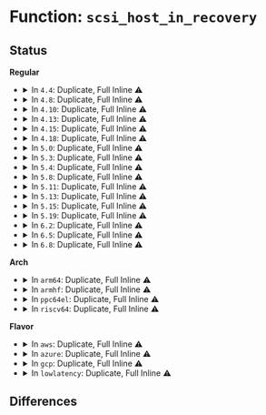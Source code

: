 # Function: <code>scsi_host_in_recovery</code>

## Status
<b>Regular</b>
<ul>
<li>
<details>
<summary>In <code>4.4</code>: Duplicate, Full Inline ⚠️</summary>

**Collision:** Static Duplication

**Inline:** Full

**Transformation:** False

**Instances:**

```
In drivers/scsi/scsi_ioctl.c (ffffffff815a8af8)
Location: include/scsi/scsi_host.h:769
Inline: True
```
```
In drivers/scsi/scsi_error.c (ffffffff815aba38)
Location: include/scsi/scsi_host.h:769
Inline: True
Inline callers:
  - drivers/scsi/scsi_error.c:scsi_block_when_processing_errors
  - drivers/scsi/scsi_error.c:scsi_block_when_processing_errors
  - drivers/scsi/scsi_error.c:scsi_times_out
```
```
In drivers/scsi/scsi_lib.c (ffffffff815aed51)
Location: include/scsi/scsi_host.h:769
Inline: True
Inline callers:
  - drivers/scsi/scsi_lib.c:scsi_lld_busy
  - drivers/scsi/scsi_lib.c:scsi_queue_rq
  - drivers/scsi/scsi_lib.c:scsi_device_unbusy
  - drivers/scsi/scsi_lib.c:scsi_request_fn
```
```
In drivers/scsi/scsi_sysfs.c (ffffffff815b4a98)
Location: include/scsi/scsi_host.h:769
Inline: True
Inline callers:
  - drivers/scsi/scsi_sysfs.c:store_shost_eh_deadline
```
```
In drivers/ata/libata-eh.c (ffffffff815d4df9)
Location: include/scsi/scsi_host.h:769
Inline: True
Inline callers:
  - drivers/ata/libata-eh.c:ata_port_wait_eh
```
</details>
</li>
<li>
<details>
<summary>In <code>4.8</code>: Duplicate, Full Inline ⚠️</summary>

**Collision:** Static Duplication

**Inline:** Full

**Transformation:** False

**Instances:**

```
In drivers/scsi/scsi_ioctl.c (ffffffff816009a4)
Location: include/scsi/scsi_host.h:766
Inline: True
```
```
In drivers/scsi/scsi_error.c (ffffffff816039ef)
Location: include/scsi/scsi_host.h:766
Inline: True
Inline callers:
  - drivers/scsi/scsi_error.c:scsi_block_when_processing_errors
  - drivers/scsi/scsi_error.c:scsi_block_when_processing_errors
  - drivers/scsi/scsi_error.c:scsi_times_out
```
```
In drivers/scsi/scsi_lib.c (ffffffff81607c0d)
Location: include/scsi/scsi_host.h:766
Inline: True
Inline callers:
  - drivers/scsi/scsi_lib.c:scsi_queue_rq
  - drivers/scsi/scsi_lib.c:scsi_request_fn
  - drivers/scsi/scsi_lib.c:scsi_lld_busy
  - drivers/scsi/scsi_lib.c:scsi_device_unbusy
```
```
In drivers/scsi/scsi_sysfs.c (ffffffff8160c728)
Location: include/scsi/scsi_host.h:766
Inline: True
Inline callers:
  - drivers/scsi/scsi_sysfs.c:store_shost_eh_deadline
```
```
In drivers/ata/libata-eh.c (ffffffff8162e879)
Location: include/scsi/scsi_host.h:766
Inline: True
Inline callers:
  - drivers/ata/libata-eh.c:ata_port_wait_eh
```
</details>
</li>
<li>
<details>
<summary>In <code>4.10</code>: Duplicate, Full Inline ⚠️</summary>

**Collision:** Static Duplication

**Inline:** Full

**Transformation:** False

**Instances:**

```
In drivers/scsi/scsi_ioctl.c (ffffffff81630084)
Location: include/scsi/scsi_host.h:774
Inline: True
```
```
In drivers/scsi/scsi_error.c (ffffffff816330d6)
Location: include/scsi/scsi_host.h:774
Inline: True
Inline callers:
  - drivers/scsi/scsi_error.c:scsi_block_when_processing_errors
  - drivers/scsi/scsi_error.c:scsi_block_when_processing_errors
  - drivers/scsi/scsi_error.c:scsi_times_out
```
```
In drivers/scsi/scsi_lib.c (ffffffff81637517)
Location: include/scsi/scsi_host.h:774
Inline: True
Inline callers:
  - drivers/scsi/scsi_lib.c:scsi_queue_rq
  - drivers/scsi/scsi_lib.c:scsi_request_fn
  - drivers/scsi/scsi_lib.c:scsi_lld_busy
  - drivers/scsi/scsi_lib.c:scsi_device_unbusy
```
```
In drivers/scsi/scsi_sysfs.c (ffffffff8163bfc8)
Location: include/scsi/scsi_host.h:774
Inline: True
Inline callers:
  - drivers/scsi/scsi_sysfs.c:store_shost_eh_deadline
```
```
In drivers/ata/libata-eh.c (ffffffff8165f9c9)
Location: include/scsi/scsi_host.h:774
Inline: True
Inline callers:
  - drivers/ata/libata-eh.c:ata_port_wait_eh
```
</details>
</li>
<li>
<details>
<summary>In <code>4.13</code>: Duplicate, Full Inline ⚠️</summary>

**Collision:** Static Duplication

**Inline:** Full

**Transformation:** False

**Instances:**

```
In drivers/scsi/scsi_ioctl.c (ffffffff81644e24)
Location: include/scsi/scsi_host.h:766
Inline: True
```
```
In drivers/scsi/scsi_error.c (ffffffff81647e66)
Location: include/scsi/scsi_host.h:766
Inline: True
Inline callers:
  - drivers/scsi/scsi_error.c:scsi_block_when_processing_errors
  - drivers/scsi/scsi_error.c:scsi_block_when_processing_errors
```
```
In drivers/scsi/scsi_lib.c (ffffffff8164d04c)
Location: include/scsi/scsi_host.h:766
Inline: True
Inline callers:
  - drivers/scsi/scsi_lib.c:scsi_queue_rq
  - drivers/scsi/scsi_lib.c:scsi_request_fn
  - drivers/scsi/scsi_lib.c:scsi_lld_busy
  - drivers/scsi/scsi_lib.c:scsi_device_unbusy
```
```
In drivers/scsi/scsi_sysfs.c (ffffffff81650a38)
Location: include/scsi/scsi_host.h:766
Inline: True
Inline callers:
  - drivers/scsi/scsi_sysfs.c:store_shost_eh_deadline
```
```
In drivers/ata/libata-eh.c (ffffffff81674419)
Location: include/scsi/scsi_host.h:766
Inline: True
Inline callers:
  - drivers/ata/libata-eh.c:ata_port_wait_eh
```
</details>
</li>
<li>
<details>
<summary>In <code>4.15</code>: Duplicate, Full Inline ⚠️</summary>

**Collision:** Static Duplication

**Inline:** Full

**Transformation:** False

**Instances:**

```
In drivers/scsi/scsi_ioctl.c (ffffffff816addb4)
Location: include/scsi/scsi_host.h:761
Inline: True
```
```
In drivers/scsi/scsi_error.c (ffffffff816b0ee6)
Location: include/scsi/scsi_host.h:761
Inline: True
Inline callers:
  - drivers/scsi/scsi_error.c:scsi_block_when_processing_errors
  - drivers/scsi/scsi_error.c:scsi_block_when_processing_errors
```
```
In drivers/scsi/scsi_lib.c (ffffffff816b6361)
Location: include/scsi/scsi_host.h:761
Inline: True
Inline callers:
  - drivers/scsi/scsi_lib.c:scsi_queue_rq
  - drivers/scsi/scsi_lib.c:scsi_request_fn
  - drivers/scsi/scsi_lib.c:scsi_lld_busy
```
```
In drivers/scsi/scsi_sysfs.c (ffffffff816b9d48)
Location: include/scsi/scsi_host.h:761
Inline: True
Inline callers:
  - drivers/scsi/scsi_sysfs.c:store_shost_eh_deadline
```
```
In drivers/ata/libata-eh.c (ffffffff816dda79)
Location: include/scsi/scsi_host.h:761
Inline: True
Inline callers:
  - drivers/ata/libata-eh.c:ata_port_wait_eh
```
</details>
</li>
<li>
<details>
<summary>In <code>4.18</code>: Duplicate, Full Inline ⚠️</summary>

**Collision:** Static Duplication

**Inline:** Full

**Transformation:** False

**Instances:**

```
In drivers/scsi/scsi_ioctl.c (ffffffff816ea1b4)
Location: include/scsi/scsi_host.h:737
Inline: True
```
```
In drivers/scsi/scsi_error.c (ffffffff816ed1d5)
Location: include/scsi/scsi_host.h:737
Inline: True
Inline callers:
  - drivers/scsi/scsi_error.c:scsi_block_when_processing_errors
  - drivers/scsi/scsi_error.c:scsi_block_when_processing_errors
```
```
In drivers/scsi/scsi_lib.c (ffffffff816f255f)
Location: include/scsi/scsi_host.h:737
Inline: True
Inline callers:
  - drivers/scsi/scsi_lib.c:scsi_queue_rq
  - drivers/scsi/scsi_lib.c:scsi_request_fn
  - drivers/scsi/scsi_lib.c:scsi_lld_busy
```
```
In drivers/scsi/scsi_sysfs.c (ffffffff816f612b)
Location: include/scsi/scsi_host.h:737
Inline: True
Inline callers:
  - drivers/scsi/scsi_sysfs.c:store_shost_eh_deadline
```
```
In drivers/ata/libata-eh.c (ffffffff8171a289)
Location: include/scsi/scsi_host.h:737
Inline: True
Inline callers:
  - drivers/ata/libata-eh.c:ata_port_wait_eh
```
</details>
</li>
<li>
<details>
<summary>In <code>5.0</code>: Duplicate, Full Inline ⚠️</summary>

**Collision:** Static Duplication

**Inline:** Full

**Transformation:** False

**Instances:**

```
In drivers/scsi/scsi_ioctl.c (ffffffff8170dc64)
Location: include/scsi/scsi_host.h:720
Inline: True
```
```
In drivers/scsi/scsi_error.c (ffffffff81710d35)
Location: include/scsi/scsi_host.h:720
Inline: True
Inline callers:
  - drivers/scsi/scsi_error.c:scsi_block_when_processing_errors
  - drivers/scsi/scsi_error.c:scsi_block_when_processing_errors
  - drivers/scsi/scsi_error.c:scsi_block_when_processing_errors
  - drivers/scsi/scsi_error.c:scsi_block_when_processing_errors
```
```
In drivers/scsi/scsi_lib.c (ffffffff8171509e)
Location: include/scsi/scsi_host.h:720
Inline: True
Inline callers:
  - drivers/scsi/scsi_lib.c:scsi_queue_rq
  - drivers/scsi/scsi_lib.c:scsi_queue_rq
  - drivers/scsi/scsi_lib.c:scsi_mq_lld_busy
  - drivers/scsi/scsi_lib.c:scsi_mq_lld_busy
```
```
In drivers/scsi/scsi_sysfs.c (ffffffff81718a3b)
Location: include/scsi/scsi_host.h:720
Inline: True
Inline callers:
  - drivers/scsi/scsi_sysfs.c:store_shost_eh_deadline
```
```
In drivers/ata/libata-eh.c (ffffffff8173cb89)
Location: include/scsi/scsi_host.h:720
Inline: True
Inline callers:
  - drivers/ata/libata-eh.c:ata_port_wait_eh
```
</details>
</li>
<li>
<details>
<summary>In <code>5.3</code>: Duplicate, Full Inline ⚠️</summary>

**Collision:** Static Duplication

**Inline:** Full

**Transformation:** False

**Instances:**

```
In drivers/scsi/scsi_ioctl.c (ffffffff81749414)
Location: include/scsi/scsi_host.h:714
Inline: True
```
```
In drivers/scsi/scsi_error.c (ffffffff8174c165)
Location: include/scsi/scsi_host.h:714
Inline: True
Inline callers:
  - drivers/scsi/scsi_error.c:scsi_block_when_processing_errors
  - drivers/scsi/scsi_error.c:scsi_block_when_processing_errors
  - drivers/scsi/scsi_error.c:scsi_block_when_processing_errors
  - drivers/scsi/scsi_error.c:scsi_block_when_processing_errors
```
```
In drivers/scsi/scsi_lib.c (ffffffff8175087f)
Location: include/scsi/scsi_host.h:714
Inline: True
Inline callers:
  - drivers/scsi/scsi_lib.c:scsi_queue_rq
  - drivers/scsi/scsi_lib.c:scsi_queue_rq
  - drivers/scsi/scsi_lib.c:scsi_mq_lld_busy
  - drivers/scsi/scsi_lib.c:scsi_mq_lld_busy
  - drivers/scsi/scsi_lib.c:scsi_dec_host_busy
  - drivers/scsi/scsi_lib.c:scsi_dec_host_busy
```
```
In drivers/scsi/scsi_sysfs.c (ffffffff817541bd)
Location: include/scsi/scsi_host.h:714
Inline: True
Inline callers:
  - drivers/scsi/scsi_sysfs.c:store_shost_eh_deadline
```
```
In drivers/ata/libata-eh.c (ffffffff817786c5)
Location: include/scsi/scsi_host.h:714
Inline: True
Inline callers:
  - drivers/ata/libata-eh.c:ata_port_wait_eh
```
</details>
</li>
<li>
<details>
<summary>In <code>5.4</code>: Duplicate, Full Inline ⚠️</summary>

**Collision:** Static Duplication

**Inline:** Full

**Transformation:** False

**Instances:**

```
In drivers/scsi/scsi_ioctl.c (ffffffff8176d544)
Location: include/scsi/scsi_host.h:726
Inline: True
```
```
In drivers/scsi/scsi_error.c (ffffffff817702e5)
Location: include/scsi/scsi_host.h:726
Inline: True
Inline callers:
  - drivers/scsi/scsi_error.c:scsi_block_when_processing_errors
  - drivers/scsi/scsi_error.c:scsi_block_when_processing_errors
  - drivers/scsi/scsi_error.c:scsi_block_when_processing_errors
  - drivers/scsi/scsi_error.c:scsi_block_when_processing_errors
```
```
In drivers/scsi/scsi_lib.c (ffffffff81774aa2)
Location: include/scsi/scsi_host.h:726
Inline: True
Inline callers:
  - drivers/scsi/scsi_lib.c:scsi_queue_rq
  - drivers/scsi/scsi_lib.c:scsi_queue_rq
  - drivers/scsi/scsi_lib.c:scsi_mq_lld_busy
  - drivers/scsi/scsi_lib.c:scsi_mq_lld_busy
  - drivers/scsi/scsi_lib.c:scsi_dec_host_busy
  - drivers/scsi/scsi_lib.c:scsi_dec_host_busy
```
```
In drivers/scsi/scsi_sysfs.c (ffffffff8177843d)
Location: include/scsi/scsi_host.h:726
Inline: True
Inline callers:
  - drivers/scsi/scsi_sysfs.c:store_shost_eh_deadline
```
```
In drivers/ata/libata-eh.c (ffffffff8179c535)
Location: include/scsi/scsi_host.h:726
Inline: True
Inline callers:
  - drivers/ata/libata-eh.c:ata_port_wait_eh
```
</details>
</li>
<li>
<details>
<summary>In <code>5.8</code>: Duplicate, Full Inline ⚠️</summary>

**Collision:** Static Duplication

**Inline:** Full

**Transformation:** False

**Instances:**

```
In drivers/scsi/scsi_ioctl.c (ffffffff8182fbc4)
Location: include/scsi/scsi_host.h:720
Inline: True
```
```
In drivers/scsi/scsi_error.c (ffffffff818314cc)
Location: include/scsi/scsi_host.h:720
Inline: True
Inline callers:
  - drivers/scsi/scsi_error.c:scsi_block_when_processing_errors
  - drivers/scsi/scsi_error.c:scsi_block_when_processing_errors
  - drivers/scsi/scsi_error.c:scsi_block_when_processing_errors
  - drivers/scsi/scsi_error.c:scsi_block_when_processing_errors
```
```
In drivers/scsi/scsi_lib.c (ffffffff81837eae)
Location: include/scsi/scsi_host.h:720
Inline: True
Inline callers:
  - drivers/scsi/scsi_lib.c:scsi_queue_rq
  - drivers/scsi/scsi_lib.c:scsi_queue_rq
  - drivers/scsi/scsi_lib.c:scsi_mq_lld_busy
  - drivers/scsi/scsi_lib.c:scsi_mq_lld_busy
  - drivers/scsi/scsi_lib.c:scsi_device_unbusy
  - drivers/scsi/scsi_lib.c:scsi_device_unbusy
```
```
In drivers/scsi/scsi_sysfs.c (ffffffff8183b3cb)
Location: include/scsi/scsi_host.h:720
Inline: True
Inline callers:
  - drivers/scsi/scsi_sysfs.c:store_shost_eh_deadline
```
```
In drivers/ata/libata-eh.c (ffffffff81860315)
Location: include/scsi/scsi_host.h:720
Inline: True
Inline callers:
  - drivers/ata/libata-eh.c:ata_port_wait_eh
```
</details>
</li>
<li>
<details>
<summary>In <code>5.11</code>: Duplicate, Full Inline ⚠️</summary>

**Collision:** Static Duplication

**Inline:** Full

**Transformation:** False

**Instances:**

```
In drivers/scsi/scsi_ioctl.c (ffffffff81840884)
Location: include/scsi/scsi_host.h:727
Inline: True
```
```
In drivers/scsi/scsi_error.c (ffffffff818420dc)
Location: include/scsi/scsi_host.h:727
Inline: True
Inline callers:
  - drivers/scsi/scsi_error.c:scsi_block_when_processing_errors
  - drivers/scsi/scsi_error.c:scsi_block_when_processing_errors
  - drivers/scsi/scsi_error.c:scsi_block_when_processing_errors
  - drivers/scsi/scsi_error.c:scsi_block_when_processing_errors
```
```
In drivers/scsi/scsi_lib.c (ffffffff818487f8)
Location: include/scsi/scsi_host.h:727
Inline: True
Inline callers:
  - drivers/scsi/scsi_lib.c:scsi_queue_rq
  - drivers/scsi/scsi_lib.c:scsi_queue_rq
  - drivers/scsi/scsi_lib.c:scsi_mq_lld_busy
  - drivers/scsi/scsi_lib.c:scsi_mq_lld_busy
  - drivers/scsi/scsi_lib.c:scsi_dec_host_busy
  - drivers/scsi/scsi_lib.c:scsi_dec_host_busy
```
```
In drivers/scsi/scsi_sysfs.c (ffffffff8184c2eb)
Location: include/scsi/scsi_host.h:727
Inline: True
Inline callers:
  - drivers/scsi/scsi_sysfs.c:store_shost_eh_deadline
```
```
In drivers/ata/libata-eh.c (ffffffff8186f135)
Location: include/scsi/scsi_host.h:727
Inline: True
Inline callers:
  - drivers/ata/libata-eh.c:ata_port_wait_eh
```
</details>
</li>
<li>
<details>
<summary>In <code>5.13</code>: Duplicate, Full Inline ⚠️</summary>

**Collision:** Static Duplication

**Inline:** Full

**Transformation:** False

**Instances:**

```
In drivers/scsi/scsi_ioctl.c (ffffffff81823ac4)
Location: include/scsi/scsi_host.h:743
Inline: True
```
```
In drivers/scsi/scsi_error.c (ffffffff818252e0)
Location: include/scsi/scsi_host.h:743
Inline: True
Inline callers:
  - drivers/scsi/scsi_error.c:scsi_block_when_processing_errors
  - drivers/scsi/scsi_error.c:scsi_block_when_processing_errors
  - drivers/scsi/scsi_error.c:scsi_block_when_processing_errors
  - drivers/scsi/scsi_error.c:scsi_block_when_processing_errors
```
```
In drivers/scsi/scsi_lib.c (ffffffff8182bb86)
Location: include/scsi/scsi_host.h:743
Inline: True
Inline callers:
  - drivers/scsi/scsi_lib.c:scsi_queue_rq
  - drivers/scsi/scsi_lib.c:scsi_queue_rq
  - drivers/scsi/scsi_lib.c:scsi_mq_lld_busy
  - drivers/scsi/scsi_lib.c:scsi_mq_lld_busy
  - drivers/scsi/scsi_lib.c:scsi_dec_host_busy
  - drivers/scsi/scsi_lib.c:scsi_dec_host_busy
```
```
In drivers/scsi/scsi_sysfs.c (ffffffff8182f70b)
Location: include/scsi/scsi_host.h:743
Inline: True
Inline callers:
  - drivers/scsi/scsi_sysfs.c:store_shost_eh_deadline
```
```
In drivers/ata/libata-eh.c (ffffffff81851945)
Location: include/scsi/scsi_host.h:743
Inline: True
Inline callers:
  - drivers/ata/libata-eh.c:ata_port_wait_eh
```
</details>
</li>
<li>
<details>
<summary>In <code>5.15</code>: Duplicate, Full Inline ⚠️</summary>

**Collision:** Static Duplication

**Inline:** Full

**Transformation:** False

**Instances:**

```
In drivers/scsi/scsi_ioctl.c (ffffffff818ae3f4)
Location: include/scsi/scsi_host.h:744
Inline: True
```
```
In drivers/scsi/scsi_error.c (ffffffff818b0b60)
Location: include/scsi/scsi_host.h:744
Inline: True
Inline callers:
  - drivers/scsi/scsi_error.c:scsi_block_when_processing_errors
  - drivers/scsi/scsi_error.c:scsi_block_when_processing_errors
  - drivers/scsi/scsi_error.c:scsi_block_when_processing_errors
  - drivers/scsi/scsi_error.c:scsi_block_when_processing_errors
```
```
In drivers/scsi/scsi_lib.c (ffffffff818b7739)
Location: include/scsi/scsi_host.h:744
Inline: True
Inline callers:
  - drivers/scsi/scsi_lib.c:scsi_queue_rq
  - drivers/scsi/scsi_lib.c:scsi_queue_rq
  - drivers/scsi/scsi_lib.c:scsi_mq_lld_busy
  - drivers/scsi/scsi_lib.c:scsi_mq_lld_busy
  - drivers/scsi/scsi_lib.c:scsi_dec_host_busy
  - drivers/scsi/scsi_lib.c:scsi_dec_host_busy
```
```
In drivers/scsi/scsi_sysfs.c (ffffffff818bb55b)
Location: include/scsi/scsi_host.h:744
Inline: True
Inline callers:
  - drivers/scsi/scsi_sysfs.c:store_shost_eh_deadline
```
```
In drivers/ata/libata-eh.c (ffffffff818df665)
Location: include/scsi/scsi_host.h:744
Inline: True
Inline callers:
  - drivers/ata/libata-eh.c:ata_port_wait_eh
```
</details>
</li>
<li>
<details>
<summary>In <code>5.19</code>: Duplicate, Full Inline ⚠️</summary>

**Collision:** Static Duplication

**Inline:** Full

**Transformation:** False

**Instances:**

```
In drivers/scsi/scsi_ioctl.c (ffffffff819f9514)
Location: include/scsi/scsi_host.h:736
Inline: True
Inline callers:
  - drivers/scsi/scsi_ioctl.c:scsi_ioctl_block_when_processing_errors
```
```
In drivers/scsi/scsi_error.c (ffffffff819faddd)
Location: include/scsi/scsi_host.h:736
Inline: True
Inline callers:
  - drivers/scsi/scsi_error.c:scsi_block_when_processing_errors
  - drivers/scsi/scsi_error.c:scsi_block_when_processing_errors
```
```
In drivers/scsi/scsi_lib.c (ffffffff81a02e34)
Location: include/scsi/scsi_host.h:736
Inline: True
Inline callers:
  - drivers/scsi/scsi_lib.c:scsi_queue_rq
  - drivers/scsi/scsi_lib.c:scsi_mq_lld_busy
  - drivers/scsi/scsi_lib.c:scsi_dec_host_busy
```
```
In drivers/scsi/scsi_sysfs.c (ffffffff81a071f9)
Location: include/scsi/scsi_host.h:736
Inline: True
Inline callers:
  - drivers/scsi/scsi_sysfs.c:store_shost_eh_deadline
```
```
In drivers/ata/libata-eh.c (ffffffff81a30b2b)
Location: include/scsi/scsi_host.h:736
Inline: True
Inline callers:
  - drivers/ata/libata-eh.c:ata_port_wait_eh
```
</details>
</li>
<li>
<details>
<summary>In <code>6.2</code>: Duplicate, Full Inline ⚠️</summary>

**Collision:** Static Duplication

**Inline:** Full

**Transformation:** False

**Instances:**

```
In drivers/scsi/scsi_ioctl.c (ffffffff81b773e4)
Location: include/scsi/scsi_host.h:739
Inline: True
Inline callers:
  - drivers/scsi/scsi_ioctl.c:scsi_ioctl_block_when_processing_errors
```
```
In drivers/scsi/scsi_error.c (ffffffff81b78e4d)
Location: include/scsi/scsi_host.h:739
Inline: True
Inline callers:
  - drivers/scsi/scsi_error.c:scsi_block_when_processing_errors
  - drivers/scsi/scsi_error.c:scsi_block_when_processing_errors
```
```
In drivers/scsi/scsi_lib.c (ffffffff81b8173a)
Location: include/scsi/scsi_host.h:739
Inline: True
Inline callers:
  - drivers/scsi/scsi_lib.c:scsi_queue_rq
  - drivers/scsi/scsi_lib.c:scsi_mq_lld_busy
  - drivers/scsi/scsi_lib.c:scsi_dec_host_busy
```
```
In drivers/scsi/scsi_sysfs.c (ffffffff81b86139)
Location: include/scsi/scsi_host.h:739
Inline: True
Inline callers:
  - drivers/scsi/scsi_sysfs.c:store_shost_eh_deadline
```
```
In drivers/ata/libata-eh.c (ffffffff81bb41bb)
Location: include/scsi/scsi_host.h:739
Inline: True
Inline callers:
  - drivers/ata/libata-eh.c:ata_port_wait_eh
```
</details>
</li>
<li>
<details>
<summary>In <code>6.5</code>: Duplicate, Full Inline ⚠️</summary>

**Collision:** Static Duplication

**Inline:** Full

**Transformation:** False

**Instances:**

```
In drivers/scsi/scsi_ioctl.c (ffffffff81bcb044)
Location: include/scsi/scsi_host.h:745
Inline: True
Inline callers:
  - drivers/scsi/scsi_ioctl.c:scsi_ioctl_block_when_processing_errors
```
```
In drivers/scsi/scsi_error.c (ffffffff81bccadd)
Location: include/scsi/scsi_host.h:745
Inline: True
Inline callers:
  - drivers/scsi/scsi_error.c:scsi_block_when_processing_errors
  - drivers/scsi/scsi_error.c:scsi_block_when_processing_errors
```
```
In drivers/scsi/scsi_lib.c (ffffffff81bd543d)
Location: include/scsi/scsi_host.h:745
Inline: True
Inline callers:
  - drivers/scsi/scsi_lib.c:scsi_queue_rq
  - drivers/scsi/scsi_lib.c:scsi_mq_lld_busy
  - drivers/scsi/scsi_lib.c:scsi_dec_host_busy
  - drivers/scsi/scsi_lib.c:__scsi_queue_insert
  - drivers/scsi/scsi_lib.c:scsi_mq_requeue_cmd
```
```
In drivers/scsi/scsi_sysfs.c (ffffffff81bd9f09)
Location: include/scsi/scsi_host.h:745
Inline: True
Inline callers:
  - drivers/scsi/scsi_sysfs.c:store_shost_eh_deadline
```
```
In drivers/ata/libata-eh.c (ffffffff81c0b6ab)
Location: include/scsi/scsi_host.h:745
Inline: True
Inline callers:
  - drivers/ata/libata-eh.c:ata_port_wait_eh
```
</details>
</li>
<li>
<details>
<summary>In <code>6.8</code>: Duplicate, Full Inline ⚠️</summary>

**Collision:** Static Duplication

**Inline:** Full

**Transformation:** False

**Instances:**

```
In drivers/scsi/scsi_ioctl.c (ffffffff81c1fc74)
Location: include/scsi/scsi_host.h:748
Inline: True
Inline callers:
  - drivers/scsi/scsi_ioctl.c:scsi_ioctl_block_when_processing_errors
```
```
In drivers/scsi/scsi_error.c (ffffffff81c2170d)
Location: include/scsi/scsi_host.h:748
Inline: True
Inline callers:
  - drivers/scsi/scsi_error.c:scsi_block_when_processing_errors
  - drivers/scsi/scsi_error.c:scsi_block_when_processing_errors
```
```
In drivers/scsi/scsi_lib.c (ffffffff81c2a099)
Location: include/scsi/scsi_host.h:748
Inline: True
Inline callers:
  - drivers/scsi/scsi_lib.c:scsi_queue_rq
  - drivers/scsi/scsi_lib.c:scsi_mq_lld_busy
  - drivers/scsi/scsi_lib.c:scsi_dec_host_busy
  - drivers/scsi/scsi_lib.c:__scsi_queue_insert
  - drivers/scsi/scsi_lib.c:scsi_mq_requeue_cmd
```
```
In drivers/scsi/scsi_sysfs.c (ffffffff81c2ec39)
Location: include/scsi/scsi_host.h:748
Inline: True
Inline callers:
  - drivers/scsi/scsi_sysfs.c:store_shost_eh_deadline
```
```
In drivers/ata/libata-eh.c (ffffffff81c6072b)
Location: include/scsi/scsi_host.h:748
Inline: True
Inline callers:
  - drivers/ata/libata-eh.c:ata_port_wait_eh
```
</details>
</li>
</ul>
<b>Arch</b>
<ul>
<li>
<details>
<summary>In <code>arm64</code>: Duplicate, Full Inline ⚠️</summary>

**Collision:** Static Duplication

**Inline:** Full

**Transformation:** False

**Instances:**

```
In drivers/scsi/scsi_ioctl.c (ffff80001096fd00)
Location: include/scsi/scsi_host.h:726
Inline: True
```
```
In drivers/scsi/scsi_error.c (ffff800010971c90)
Location: include/scsi/scsi_host.h:726
Inline: True
Inline callers:
  - drivers/scsi/scsi_error.c:scsi_block_when_processing_errors
  - drivers/scsi/scsi_error.c:scsi_block_when_processing_errors
  - drivers/scsi/scsi_error.c:scsi_block_when_processing_errors
  - drivers/scsi/scsi_error.c:scsi_block_when_processing_errors
```
```
In drivers/scsi/scsi_lib.c (ffff800010978afc)
Location: include/scsi/scsi_host.h:726
Inline: True
Inline callers:
  - drivers/scsi/scsi_lib.c:scsi_queue_rq
  - drivers/scsi/scsi_lib.c:scsi_queue_rq
  - drivers/scsi/scsi_lib.c:scsi_mq_lld_busy
  - drivers/scsi/scsi_lib.c:scsi_mq_lld_busy
  - drivers/scsi/scsi_lib.c:scsi_dec_host_busy
  - drivers/scsi/scsi_lib.c:scsi_dec_host_busy
```
```
In drivers/scsi/scsi_sysfs.c (ffff80001097f2ec)
Location: include/scsi/scsi_host.h:726
Inline: True
Inline callers:
  - drivers/scsi/scsi_sysfs.c:store_shost_eh_deadline
```
```
In drivers/ata/libata-eh.c (ffff8000109a7fbc)
Location: include/scsi/scsi_host.h:726
Inline: True
Inline callers:
  - drivers/ata/libata-eh.c:ata_port_wait_eh
```
</details>
</li>
<li>
<details>
<summary>In <code>armhf</code>: Duplicate, Full Inline ⚠️</summary>

**Collision:** Static Duplication

**Inline:** Full

**Transformation:** False

**Instances:**

```
In drivers/scsi/scsi_ioctl.c (c0a44eac)
Location: include/scsi/scsi_host.h:726
Inline: True
```
```
In drivers/scsi/scsi_error.c (c0a480d4)
Location: include/scsi/scsi_host.h:726
Inline: True
Inline callers:
  - drivers/scsi/scsi_error.c:scsi_block_when_processing_errors
  - drivers/scsi/scsi_error.c:scsi_block_when_processing_errors
  - drivers/scsi/scsi_error.c:scsi_block_when_processing_errors
  - drivers/scsi/scsi_error.c:scsi_block_when_processing_errors
```
```
In drivers/scsi/scsi_lib.c (c0a4ca24)
Location: include/scsi/scsi_host.h:726
Inline: True
Inline callers:
  - drivers/scsi/scsi_lib.c:scsi_queue_rq
  - drivers/scsi/scsi_lib.c:scsi_queue_rq
  - drivers/scsi/scsi_lib.c:scsi_mq_lld_busy
  - drivers/scsi/scsi_lib.c:scsi_mq_lld_busy
  - drivers/scsi/scsi_lib.c:scsi_dec_host_busy
  - drivers/scsi/scsi_lib.c:scsi_dec_host_busy
```
```
In drivers/scsi/scsi_sysfs.c (c0a50730)
Location: include/scsi/scsi_host.h:726
Inline: True
Inline callers:
  - drivers/scsi/scsi_sysfs.c:store_shost_eh_deadline
```
```
In drivers/ata/libata-eh.c (c0a77328)
Location: include/scsi/scsi_host.h:726
Inline: True
Inline callers:
  - drivers/ata/libata-eh.c:ata_port_wait_eh
```
</details>
</li>
<li>
<details>
<summary>In <code>ppc64el</code>: Duplicate, Full Inline ⚠️</summary>

**Collision:** Static Duplication

**Inline:** Full

**Transformation:** False

**Instances:**

```
In drivers/scsi/scsi_ioctl.c (c000000000a29404)
Location: include/scsi/scsi_host.h:726
Inline: True
```
```
In drivers/scsi/scsi_error.c (c000000000a2d05c)
Location: include/scsi/scsi_host.h:726
Inline: True
Inline callers:
  - drivers/scsi/scsi_error.c:scsi_block_when_processing_errors
  - drivers/scsi/scsi_error.c:scsi_block_when_processing_errors
  - drivers/scsi/scsi_error.c:scsi_block_when_processing_errors
  - drivers/scsi/scsi_error.c:scsi_block_when_processing_errors
```
```
In drivers/scsi/scsi_lib.c (c000000000a33284)
Location: include/scsi/scsi_host.h:726
Inline: True
Inline callers:
  - drivers/scsi/scsi_lib.c:scsi_queue_rq
  - drivers/scsi/scsi_lib.c:scsi_queue_rq
  - drivers/scsi/scsi_lib.c:scsi_mq_lld_busy
  - drivers/scsi/scsi_lib.c:scsi_mq_lld_busy
  - drivers/scsi/scsi_lib.c:scsi_dec_host_busy
  - drivers/scsi/scsi_lib.c:scsi_dec_host_busy
```
```
In drivers/scsi/scsi_sysfs.c (c000000000a382ec)
Location: include/scsi/scsi_host.h:726
Inline: True
Inline callers:
  - drivers/scsi/scsi_sysfs.c:store_shost_eh_deadline
```
```
In drivers/ata/libata-eh.c (c000000000a6d7dc)
Location: include/scsi/scsi_host.h:726
Inline: True
Inline callers:
  - drivers/ata/libata-eh.c:ata_port_wait_eh
```
</details>
</li>
<li>
<details>
<summary>In <code>riscv64</code>: Duplicate, Full Inline ⚠️</summary>

**Collision:** Static Duplication

**Inline:** Full

**Transformation:** False

**Instances:**

```
In drivers/scsi/scsi_ioctl.c (ffffffe0005d9c20)
Location: include/scsi/scsi_host.h:726
Inline: True
```
```
In drivers/scsi/scsi_error.c (ffffffe0005dc4d8)
Location: include/scsi/scsi_host.h:726
Inline: True
Inline callers:
  - drivers/scsi/scsi_error.c:scsi_block_when_processing_errors
  - drivers/scsi/scsi_error.c:scsi_block_when_processing_errors
  - drivers/scsi/scsi_error.c:scsi_block_when_processing_errors
  - drivers/scsi/scsi_error.c:scsi_block_when_processing_errors
```
```
In drivers/scsi/scsi_lib.c (ffffffe0005e046a)
Location: include/scsi/scsi_host.h:726
Inline: True
Inline callers:
  - drivers/scsi/scsi_lib.c:scsi_queue_rq
  - drivers/scsi/scsi_lib.c:scsi_queue_rq
  - drivers/scsi/scsi_lib.c:scsi_mq_lld_busy
  - drivers/scsi/scsi_lib.c:scsi_mq_lld_busy
  - drivers/scsi/scsi_lib.c:scsi_dec_host_busy
  - drivers/scsi/scsi_lib.c:scsi_dec_host_busy
```
```
In drivers/scsi/scsi_sysfs.c (ffffffe0005e3aea)
Location: include/scsi/scsi_host.h:726
Inline: True
Inline callers:
  - drivers/scsi/scsi_sysfs.c:store_shost_eh_deadline
```
```
In drivers/ata/libata-eh.c (ffffffe000605a3c)
Location: include/scsi/scsi_host.h:726
Inline: True
Inline callers:
  - drivers/ata/libata-eh.c:ata_port_wait_eh
```
</details>
</li>
</ul>
<b>Flavor</b>
<ul>
<li>
<details>
<summary>In <code>aws</code>: Duplicate, Full Inline ⚠️</summary>

**Collision:** Static Duplication

**Inline:** Full

**Transformation:** False

**Instances:**

```
In drivers/scsi/scsi_ioctl.c (ffffffff81721c34)
Location: include/scsi/scsi_host.h:726
Inline: True
```
```
In drivers/scsi/scsi_error.c (ffffffff817249d5)
Location: include/scsi/scsi_host.h:726
Inline: True
Inline callers:
  - drivers/scsi/scsi_error.c:scsi_block_when_processing_errors
  - drivers/scsi/scsi_error.c:scsi_block_when_processing_errors
  - drivers/scsi/scsi_error.c:scsi_block_when_processing_errors
  - drivers/scsi/scsi_error.c:scsi_block_when_processing_errors
```
```
In drivers/scsi/scsi_lib.c (ffffffff81729192)
Location: include/scsi/scsi_host.h:726
Inline: True
Inline callers:
  - drivers/scsi/scsi_lib.c:scsi_queue_rq
  - drivers/scsi/scsi_lib.c:scsi_queue_rq
  - drivers/scsi/scsi_lib.c:scsi_mq_lld_busy
  - drivers/scsi/scsi_lib.c:scsi_mq_lld_busy
  - drivers/scsi/scsi_lib.c:scsi_dec_host_busy
  - drivers/scsi/scsi_lib.c:scsi_dec_host_busy
```
```
In drivers/scsi/scsi_sysfs.c (ffffffff8172cb2d)
Location: include/scsi/scsi_host.h:726
Inline: True
Inline callers:
  - drivers/scsi/scsi_sysfs.c:store_shost_eh_deadline
```
```
In drivers/ata/libata-eh.c (ffffffff81761625)
Location: include/scsi/scsi_host.h:726
Inline: True
Inline callers:
  - drivers/ata/libata-eh.c:ata_port_wait_eh
```
</details>
</li>
<li>
<details>
<summary>In <code>azure</code>: Duplicate, Full Inline ⚠️</summary>

**Collision:** Static Duplication

**Inline:** Full

**Transformation:** False

**Instances:**

```
In drivers/scsi/scsi_ioctl.c (ffffffff816fb064)
Location: include/scsi/scsi_host.h:726
Inline: True
```
```
In drivers/scsi/scsi_error.c (ffffffff816fde05)
Location: include/scsi/scsi_host.h:726
Inline: True
Inline callers:
  - drivers/scsi/scsi_error.c:scsi_block_when_processing_errors
  - drivers/scsi/scsi_error.c:scsi_block_when_processing_errors
  - drivers/scsi/scsi_error.c:scsi_block_when_processing_errors
  - drivers/scsi/scsi_error.c:scsi_block_when_processing_errors
```
```
In drivers/scsi/scsi_lib.c (ffffffff817025c2)
Location: include/scsi/scsi_host.h:726
Inline: True
Inline callers:
  - drivers/scsi/scsi_lib.c:scsi_queue_rq
  - drivers/scsi/scsi_lib.c:scsi_queue_rq
  - drivers/scsi/scsi_lib.c:scsi_mq_lld_busy
  - drivers/scsi/scsi_lib.c:scsi_mq_lld_busy
  - drivers/scsi/scsi_lib.c:scsi_dec_host_busy
  - drivers/scsi/scsi_lib.c:scsi_dec_host_busy
```
```
In drivers/scsi/scsi_sysfs.c (ffffffff81705f4d)
Location: include/scsi/scsi_host.h:726
Inline: True
Inline callers:
  - drivers/scsi/scsi_sysfs.c:store_shost_eh_deadline
```
```
In drivers/ata/libata-eh.c (ffffffff81741485)
Location: include/scsi/scsi_host.h:726
Inline: True
Inline callers:
  - drivers/ata/libata-eh.c:ata_port_wait_eh
```
</details>
</li>
<li>
<details>
<summary>In <code>gcp</code>: Duplicate, Full Inline ⚠️</summary>

**Collision:** Static Duplication

**Inline:** Full

**Transformation:** False

**Instances:**

```
In drivers/scsi/scsi_ioctl.c (ffffffff81760a04)
Location: include/scsi/scsi_host.h:726
Inline: True
```
```
In drivers/scsi/scsi_error.c (ffffffff817637a5)
Location: include/scsi/scsi_host.h:726
Inline: True
Inline callers:
  - drivers/scsi/scsi_error.c:scsi_block_when_processing_errors
  - drivers/scsi/scsi_error.c:scsi_block_when_processing_errors
  - drivers/scsi/scsi_error.c:scsi_block_when_processing_errors
  - drivers/scsi/scsi_error.c:scsi_block_when_processing_errors
```
```
In drivers/scsi/scsi_lib.c (ffffffff81767f62)
Location: include/scsi/scsi_host.h:726
Inline: True
Inline callers:
  - drivers/scsi/scsi_lib.c:scsi_queue_rq
  - drivers/scsi/scsi_lib.c:scsi_queue_rq
  - drivers/scsi/scsi_lib.c:scsi_mq_lld_busy
  - drivers/scsi/scsi_lib.c:scsi_mq_lld_busy
  - drivers/scsi/scsi_lib.c:scsi_dec_host_busy
  - drivers/scsi/scsi_lib.c:scsi_dec_host_busy
```
```
In drivers/scsi/scsi_sysfs.c (ffffffff8176b8fd)
Location: include/scsi/scsi_host.h:726
Inline: True
Inline callers:
  - drivers/scsi/scsi_sysfs.c:store_shost_eh_deadline
```
```
In drivers/ata/libata-eh.c (ffffffff817913b5)
Location: include/scsi/scsi_host.h:726
Inline: True
Inline callers:
  - drivers/ata/libata-eh.c:ata_port_wait_eh
```
</details>
</li>
<li>
<details>
<summary>In <code>lowlatency</code>: Duplicate, Full Inline ⚠️</summary>

**Collision:** Static Duplication

**Inline:** Full

**Transformation:** False

**Instances:**

```
In drivers/scsi/scsi_ioctl.c (ffffffff8177c064)
Location: include/scsi/scsi_host.h:726
Inline: True
```
```
In drivers/scsi/scsi_error.c (ffffffff8177ee00)
Location: include/scsi/scsi_host.h:726
Inline: True
Inline callers:
  - drivers/scsi/scsi_error.c:scsi_block_when_processing_errors
  - drivers/scsi/scsi_error.c:scsi_block_when_processing_errors
  - drivers/scsi/scsi_error.c:scsi_block_when_processing_errors
  - drivers/scsi/scsi_error.c:scsi_block_when_processing_errors
```
```
In drivers/scsi/scsi_lib.c (ffffffff8178369f)
Location: include/scsi/scsi_host.h:726
Inline: True
Inline callers:
  - drivers/scsi/scsi_lib.c:scsi_queue_rq
  - drivers/scsi/scsi_lib.c:scsi_queue_rq
  - drivers/scsi/scsi_lib.c:scsi_mq_lld_busy
  - drivers/scsi/scsi_lib.c:scsi_mq_lld_busy
  - drivers/scsi/scsi_lib.c:scsi_dec_host_busy
  - drivers/scsi/scsi_lib.c:scsi_dec_host_busy
```
```
In drivers/scsi/scsi_sysfs.c (ffffffff8178703d)
Location: include/scsi/scsi_host.h:726
Inline: True
Inline callers:
  - drivers/scsi/scsi_sysfs.c:store_shost_eh_deadline
```
```
In drivers/ata/libata-eh.c (ffffffff817ab1f5)
Location: include/scsi/scsi_host.h:726
Inline: True
Inline callers:
  - drivers/ata/libata-eh.c:ata_port_wait_eh
```
</details>
</li>
</ul>

## Differences
